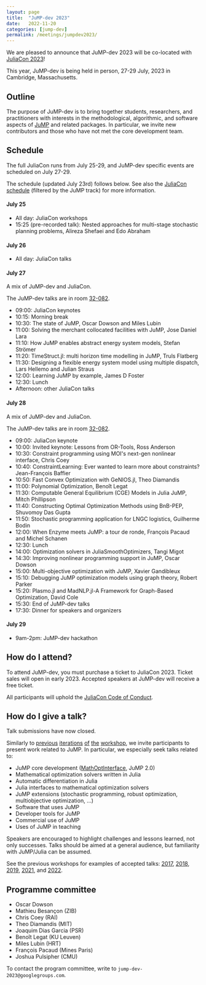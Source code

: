 ```yaml
---
layout: page
title:  "JuMP-dev 2023"
date:   2022-11-20
categories: [jump-dev]
permalink: /meetings/jumpdev2023/
---
```


We are pleased to announce that JuMP-dev 2023 will be co-located with
[JuliaCon 2023](https://juliacon.org/2023)!

This year, JuMP-dev is being held in person, 27-29 July, 2023 in Cambridge,
Massachusetts.

## Outline

The purpose of JuMP-dev is to bring together students, researchers, and
practitioners with interests in the methodological, algorithmic, and software aspects of
[JuMP](https://github.com/jump-dev/JuMP.jl) and related packages. In particular,
we invite new contributors and those who have not met the core development team.

## Schedule

The full JuliaCon runs from July 25-29, and JuMP-dev specific events are
scheduled on July 27-29.

The schedule (updated July 23rd) follows below. See also the
[JuliaCon schedule](https://pretalx.com/juliacon2023/schedule/)
(filtered by the JuMP track) for more information.

#### July 25

 * All day: JuliaCon workshops
 * 15:25 (pre-recorded talk): Nested approaches for multi-stage stochastic planning problems, Alireza Shefaei and Edo Abraham

#### July 26

 * All day: JuliaCon talks

#### July 27

A mix of JuMP-dev and JuliaCon.

The JuMP-dev talks are in room [32-082](https://whereis.mit.edu/?go=32).

 * 09:00: JuliaCon keynotes
 * 10:15: Morning break
 * 10:30: The state of JuMP, Oscar Dowson and Miles Lubin
 * 11:00: Solving the merchant collocated facilities with JuMP, Jose Daniel Lara
 * 11:10: How JuMP enables abstract energy system models, Stefan Strömer
 * 11:20: TimeStruct.jl: multi horizon time modelling in JuMP, Truls Flatberg
 * 11:30: Designing a flexible energy system model using multiple dispatch, Lars Hellemo and Julian Straus
 * 12:00: Learning JuMP by example, James D Foster
 * 12:30: Lunch
 * Afternoon: other JuliaCon talks

#### July 28

A mix of JuMP-dev and JuliaCon.

The JuMP-dev talks are in room [32-082](https://whereis.mit.edu/?go=32).

 * 09:00: JuliaCon keynote
 * 10:00: Invited keynote: Lessons from OR-Tools, Ross Anderson
 * 10:30: Constraint programming using MOI's next-gen nonlinear interface, Chris Coey
 * 10:40: ConstraintLearning: Ever wanted to learn more about constraints? Jean-François Baffier
 * 10:50: Fast Convex Optimization with GeNIOS.jl, Theo Diamandis
 * 11:00: Polynomial Optimization, Benoît Legat
 * 11:30: Computable General Equilibrium (CGE) Models in Julia JuMP, Mitch Phillipson
 * 11:40: Constructing Optimal Optimization Methods using BnB-PEP, Shuvomoy Das Gupta
 * 11:50: Stochastic programming application for LNGC logistics, Guilherme Bodin
 * 12:00: When Enzyme meets JuMP: a tour de ronde, François Pacaud and Michel Schanen
 * 12:30: Lunch
 * 14:00: Optimization solvers in JuliaSmoothOptimizers, Tangi Migot
 * 14:30: Improving nonlinear programming support in JuMP, Oscar Dowson
 * 15:00: Multi-objective optimization with JuMP, Xavier Gandibleux
 * 15:10: Debugging JuMP optimization models using graph theory, Robert Parker
 * 15:20: Plasmo.jl and MadNLP.jl-A Framework for Graph-Based Optimization, David Cole
 * 15:30: End of JuMP-dev talks
 * 17:30: Dinner for speakers and organizers

#### July 29

 * 9am-2pm: JuMP-dev hackathon

## How do I attend?

To attend JuMP-dev, you must purchase a ticket to JuliaCon 2023. Ticket sales
will open in early 2023. Accepted speakers at JuMP-dev will receive a free
ticket.

All participants will uphold the [JuliaCon Code of Conduct](https://juliacon.org/2023/coc/).

## How do I give a talk?

Talk submissions have now closed.

Similarly to [previous](/meetings/mit2017) [iterations](/meetings/bordeaux2018)
[of](/meetings/santiago2019) [the](/meetings/juliacon2021) [workshop](/meetings/juliacon2022),
we invite participants to present work related to JuMP. In particular, we
especially seek talks related to:

- JuMP core development ([MathOptInterface](https://github.com/JuliaOpt/MathOptInterface.jl), JuMP 2.0)
- Mathematical optimization solvers written in Julia
- Automatic differentiation in Julia
- Julia interfaces to mathematical optimization solvers
- JuMP extensions (stochastic programming, robust optimization, multiobjective optimization, ...)
- Software that uses JuMP
- Developer tools for JuMP
- Commercial use of JuMP
- Uses of JuMP in teaching

Speakers are encouraged to highlight challenges and lessons learned, not only
successes. Talks should be aimed at a general audience, but familiarity with
JuMP/Julia can be assumed.

See the previous workshops for examples of accepted talks: [2017](/meetings/mit2017/),
[2018](/meetings/bordeaux2018/), [2019](/meetings/santiago2019),
[2021](/meetings/juliacon2021), and [2022](/meetings/juliacon2022).

## Programme committee

 * Oscar Dowson
 * Mathieu Besançon (ZIB)
 * Chris Coey (RAI)
 * Theo Diamandis (MIT)
 * Joaquim Dias Garcia (PSR)
 * Benoît Legat (KU Leuven)
 * Miles Lubin (HRT)
 * François Pacaud (Mines Paris)
 * Joshua Pulsipher (CMU)

To contact the program committee, write to `jump-dev-2023@googlegroups.com`.
